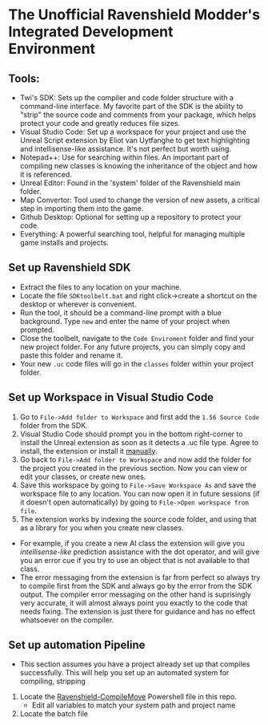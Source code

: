 # The Unofficial Ravenshield Modder's Integrated Development Environment 
## Tools:
- Twi's SDK: Sets up the compiler and code folder structure with a command-line interface. My favorite part of the SDK is the ability to "strip" the source code and comments from your package, which helps protect your code and greatly reduces file sizes.
- Visual Studio Code: Set up a workspace for your project and use the Unreal Script extension by Eliot van Uytfanghe to get text highlighting and intellisense-like assistance. It's not perfect but worth using.
- Notepad++: Use for searching within files. An important part of compiling new classes is knowing the inheritance of the object and how it is referenced. 
- Unreal Editor: Found in the 'system' folder of the Ravenshield main folder.
- Map Convertor: Tool used to change the version of new assets, a critical step in importing them into the game. 
- Github Desktop: Optional for setting up a repository to protect your code. 
- Everything: A powerful searching tool, helpful for managing multiple game installs and projects.

## Set up Ravenshield SDK
- Extract the files to any location on your machine.
- Locate the file `SDKtoolbelt.bat` and right click->create a shortcut on the desktop or wherever is convenient. 
- Run the tool, it should be a command-line prompt with a blue background. Type `new` and enter the name of your project when prompted.
- Close the toolbelt, navigate to the `Code Enviroment` folder and find your new project folder. For any future projects, you can simply copy and paste this folder and rename it.
- Your new `.uc` code files will go in the `classes` folder within your project folder. 

## Set up Workspace in Visual Studio Code
1. Go to `File->Add folder to Workspace` and first add the `1.56 Source Code` folder from the SDK.
2. Visual Studio Code should prompt you in the bottom right-corner to install the Unreal extension as soon as it detects a .uc file type. Agree to install, the extension or install it [manually](https://marketplace.visualstudio.com/items?itemName=EliotVU.uc).
3. Go back to `File->Add folder to Workspace` and now add the folder for the project you created in the previous section. Now you can view or edit your classes, or create new ones.
4. Save this workspace by going to `File->Save Workspace As` and save the workspace file to any location. You can now open it in future sessions (if it doesn't open automatically) by going to `File->Open workspace from file`.
5. The extension works by indexing the source code folder, and using that as a library for you when you create new classes. 
- For example, if you create a new AI class the extension will give you *intellisense-like* prediction assistance with the dot operator, and will give you an error cue if you try to use an object that is not available to that class. 
- The error messaging from the extension is far from perfect so always try to compile first from the SDK and always go by the error from the SDK output. The compiler error messaging on the other hand is suprisingly very accurate, it will almost always point you exactly to the code that needs fixing. The extension is just there for guidance and has no effect whatsoever on the compiler.

## Set up automation Pipeline
* This section assumes you have a project already set up that compiles successfully. This will help you set up an automated system for compiling, stripping
1. Locate the [Ravenshield-CompileMove](Tools/../../Tools/Ravenshield-CompileMove.ps1) Powershell file in this repo.
   - Edit all variables to match your system path and project name
2. Locate the batch file